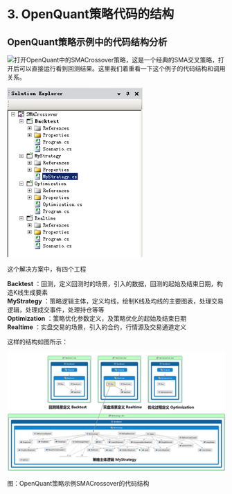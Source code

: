 # 3. OpenQuant策略代码的结构

## OpenQuant策略示例中的代码结构分析

![](.gitbook/assets/icon_labtubeblue%20%283%29.ico)打开OpenQuant中的SMACrossover策略，这是一个经典的SMA交叉策略，打开后可以直接运行看到回测结果。这里我们着重看一下这个例子的代码结构和调用关系。

![](.gitbook/assets/smacrossoversolutionexplorer.png)

这个解决方案中，有四个工程

**Backtest** ：回测，定义回测时的场景，引入的数据，回测的起始及结束日期，构造K线生成要素  
**MyStrategy** ：策略逻辑主体，定义均线，绘制K线及均线的主要图表，处理交易逻辑，处理成交事件，处理持仓等等  
**Optimization** ：策略优化参数定义，及策略优化的起始及结束日期  
**Realtime** ：实盘交易的场景，引入的合约，行情源及交易通道定义

这样的结构如图所示：

![](.gitbook/assets/smacrossovercodemap.png)

图：OpenQuant策略示例SMACrossover的代码结构

